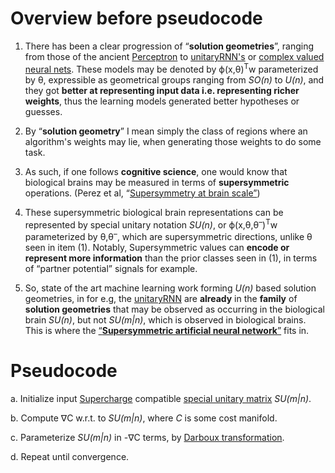 Overview before pseudocode
===========================
1. There has been a clear progression of “**solution geometries**”, ranging from those of the ancient [Perceptron](https://en.wikipedia.org/wiki/Perceptron) to [unitaryRNN's](https://arxiv.org/abs/1611.00035) or [complex valued neural nets](https://arxiv.org/abs/1705.09792). These models may be denoted by ϕ(x,θ)<SUP>T</SUP>w parameterized by θ, expressible as geometrical groups ranging from _SO(n)_ to _U(n)_, and they got **better at representing input data i.e. representing richer weights**, thus the learning models generated better hypotheses or guesses.


2. By “**solution geometry**” I mean simply the class of regions where an algorithm's weights may lie, when generating those weights to do some task.


3. As such, if one follows **cognitive science**, one would know that biological brains may be measured in terms of **supersymmetric** operations. (Perez et al, “[Supersymmetry at brain scale”](https://arxiv.org/abs/0705.1134))


4. These supersymmetric biological brain representations can be represented by special unitary notation _SU(n)_, or ϕ(x,θ,θ<sup>–</sup>)<SUP>T</SUP>w  parameterized by θ,θ<sup>–</sup>, which are supersymmetric directions, unlike θ seen in item (1). Notably, Supersymmetric values can **encode or represent more information** than the prior classes seen in (1), in terms of “partner potential” signals for example.


5. So, state of the art machine learning work forming _U(n)_ based solution geometries, in for e.g, the [unitaryRNN](https://arxiv.org/abs/1611.00035) are **already** in the **family** of **solution geometries** that may be observed as occurring in the biological brain _SU(n)_, but not _SU(m|n)_, which is observed in biological brains. This is where the [“**Supersymmetric artificial neural network**”](https://jordanmicahbennett.github.io/Supermathematics-and-Artificial-General-Intelligence/) fits in.

Pseudocode
===========================

a. Initialize input [Supercharge](https://en.wikipedia.org/wiki/Supercharge) compatible [special unitary matrix](https://en.wikipedia.org/wiki/Special_unitary_group) _SU(m|n)_.

b. Compute ∇C w.r.t. to _SU(m|n)_, where _C_ is some cost manifold.

c. Parameterize _SU(m|n)_ in -∇C terms, by [Darboux transformation](https://www.encyclopediaofmath.org/index.php/Darboux_transformation).

d. Repeat until convergence.
